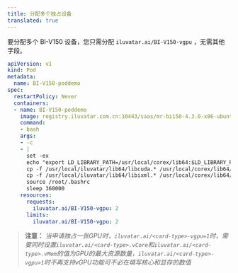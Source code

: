 ```yaml
---
title: 分配多个独占设备
translated: true
---
```


要分配多个 BI-V150 设备，您只需分配 `iluvatar.ai/BI-V150-vgpu` ，无需其他字段。

```yaml
apiVersion: v1
kind: Pod
metadata:
  name: BI-V150-poddemo
spec:
  restartPolicy: Never
  containers:
  - name: BI-V150-poddemo
    image: registry.iluvatar.com.cn:10443/saas/mr-bi150-4.3.0-x86-ubuntu22.04-py3.10-base-base:v1.0
    command: 
    - bash
    args:
    - -c
    - |
      set -ex
      echo "export LD_LIBRARY_PATH=/usr/local/corex/lib64:$LD_LIBRARY_PATH">> /root/.bashrc
      cp -f /usr/local/iluvatar/lib64/libcuda.* /usr/local/corex/lib64/
      cp -f /usr/local/iluvatar/lib64/libixml.* /usr/local/corex/lib64/
      source /root/.bashrc
      sleep 360000
    resources:
      requests:
        iluvatar.ai/BI-V150-vgpu: 2
      limits:
        iluvatar.ai/BI-V150-vgpu: 2
```
> **注意：** *当申请独占一张GPU时，`iluvatar.ai/<card-type>-vgpu=1`时，需要同时设置`iluvatar.ai/<card-type>.vCore`和`iluvatar.ai/<card-type>.vMem`的值为GPU的最大资源数量，`iluvatar.ai/<card-type>-vgpu>1`时不再支持vGPU功能可不必在填写核心和显存的数值*